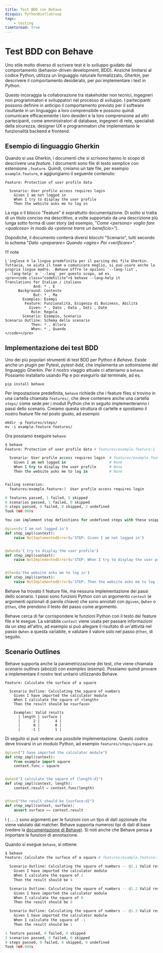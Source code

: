 ```yaml
---
title: Test BDD con Behave
disquis: PythonBiellaGroup
tags:
    - testing
timetoread: true
---
```


# Test BDD con Behave

Uno stile molto diverso di scrivere test è lo sviluppo guidato dal
comportamento (behavior-driven development, BDD).  Anziché limitarsi al
codice Python, utilizza un linguaggio naturale formalizzato, *Gherkin*,
per descrivere il comportamento desiderato, per poi implementare i test
in Python.

Questo incoraggia la collaborazione tra stakeholder non tecnici,
ingegneri non programmatori e sviluppatori nel processo di sviluppo.  I
partecipanti possono definire in anticipo il comportamento previsto per
il software risultante in un linguaggio a loro comprensibile e possono
quindi comunicare efficacemente i loro desideri e la loro comprensione ad
altri partecipanti, come amministratori di database, ingegneri di rete,
specialisti della sicurezza, designer UX e programmatori che implementano
le funzionalità backend e frontend.

## Esempio di linguaggio Gherkin

Quando si usa Gherkin, i documenti che si scrivono hanno lo scopo di
descrivere una *feature*.  I documenti sono file di testo semplice con
estensione `.feature`.  Quindi, creiamo un tale file, per esempio
`example.feature`, e aggiungiamo il seguente contenuto:

```gherkin
Feature: Protection of user profile data

  Scenario: User profile access requires login
    Given I am not logged in
    When I try to display the user profile
    Then the website asks me to log in
```

La riga o il blocco "Feature" è soprattutto documentazione.  Di solito si
tratta di un titolo conciso ma descrittivo, a volte supportato da una
descrizione più lunga sotto forma di user story (ad esempio, "*Come
&lt;persona&gt; voglio fare &lt;qualcosa&gt; in modo da &lt;poterne
trarre un beneficio&gt;"*).

Dopodiché, il documento conterrà diversi blocchi "Scenario", tutti
secondo lo schema "*Dato &lt;preparare&gt; Quando &lt;agire&gt; Poi
&lt;verificare&gt;*".

!!! note

    L'inglese è la lingua predefinita per il parsing dei file Gherkin.
    Tuttavia, se aiuta il team a comunicare meglio, si può usare anche la
    propria lingua madre.  Behave offre le opzioni `--lang-list`,
    `--lang-help` e `--lang` per questo scopo, ad es.
    <pre><code class="codehilite">$ behave --lang-help it
    Translations for Italian / italiano
                 And: * , E
          Background: Contesto
                 But: * , Ma
            Examples: Esempi
             Feature: Funzionalità, Esigenza di Business, Abilità
               Given: * , Dato , Data , Dati , Date
                Rule: Regola
            Scenario: Esempio, Scenario
    Scenario Outline: Schema dello scenario
                Then: * , Allora
                When: * , Quando
    </code></pre>

## Implementazione dei test BDD

Uno dei più popolari strumenti di test BDD per Python è *Behave*.  Esiste
anche un plugin per Pytest, *pytest-bdd*, che implementa un sottoinsieme
del linguaggio Gherkin.  Per il nostro viaggio attuale ci atteniamo a
`behave`.  Possiamo installarlo usando Pip e poi eseguirlo dal terminale,
ad es.

```console
pip install behave
```

Per impostazione predefinita, `behave` richiede che i feature files si
trovino in una cartella chiamata `features/`, che deve contenere anche
una cartella `steps/` come sede per i moduli Python che in seguito
implementeranno i passi dello scenario.  Creiamo questa struttura di
cartelle e spostiamo il nostro feature file nel posto giusto, ad esempio

```console
mkdir -p features/steps/
mv -i example.feature features/
```

Ora possiamo eseguire `behave`:

```python
$ behave
Feature: Protection of user profile data # features/example.feature:1

  Scenario: User profile access requires login  # features/example.feature:3
    Given I am not logged in                    # None
    When I try to display the user profile      # None
    Then the website asks me to log in          # None


Failing scenarios:
  features/example.feature:3  User profile access requires login

0 features passed, 1 failed, 0 skipped
0 scenarios passed, 1 failed, 0 skipped
0 steps passed, 0 failed, 0 skipped, 3 undefined
Took 0m0.000s

You can implement step definitions for undefined steps with these snippets:

@given(u'I am not logged in')
def step_impl(context):
    raise NotImplementedError(u'STEP: Given I am not logged in')


@when(u'I try to display the user profile')
def step_impl(context):
    raise NotImplementedError(u'STEP: When I try to display the user profile')


@then(u'the website asks me to log in')
def step_impl(context):
    raise NotImplementedError(u'STEP: Then the website asks me to log in')
```

Behave ha trovato il feature file, ma nessuna implementazione dei passi
dello scenario.  I passi sono funzioni Python con un argomento `context`
(e argomenti opzionali di parole chiave) che sono annotati con `@given`,
`@when` o `@then`, che prendono il testo del passo come argomento.

Behave cerca di far corrispondere le funzioni Python con il testo dei
feature file e le esegue.  La variabile `context` viene usata per passare
informazioni da un step all'altro, ad esempio si può allegare il
risultato di un'attività nel passo `@when` a questa variabile, e valutare
il valore solo nel passo `@then`, di seguito.

## Scenario Outlines

Behave supporta anche la parametrizzazione dei test, che viene chiamata
*scenario outlines* (abozzi) con *examples* (esempi).  Possiamo quindi
provare a implementare il nostro test unitario utilizzando Behave.

```gherkin
Feature: Calculate the surface of a square

  Scenario Outline: Calculating the square of numbers
    Given I have imported the calculator module
    When I calculate the square of <length>
    Then the result should be <surface>

    Examples: Valid results
      | length | surface |
      |      2 |       4 |
      |      0 |       0 |
      |     -1 |       1 |
```

Di seguito si può vedere una possibile implementazione.  Questo codice
deve trovarsi in un modulo Python, ad esempio `features/steps/square.py`.

```python
@given("I have imported the calculator module")
def step_impl(context):
    from example import square
    context.func = square


@when("I calculate the square of {length:d}")
def step_impl(context, length):
    context.result = context.func(length)


@then("the result should be {surface:d}")
def step_impl(context, surface):
    assert surface == context.result
```

I `{...}` sono argomenti per le funzioni con un tipo di dati opzionale
che viene valutato dal matcher.  Behave supporta numerosi tipi di dati di
base (vedere la [documentazione di Behave][behave:parse]).  Si noti anche
che Behave pensa a importare le funzioni di annotazione.

Quando si esegue `behave`, si ottiene:

```python
$ behave
Feature: Calculate the surface of a square # features/example.feature:1

  Scenario Outline: Calculating the square of numbers -- @1.1 Valid results
    Given I have imported the calculator module
    When I calculate the square of 2
    Then the result should be 4

  Scenario Outline: Calculating the square of numbers -- @1.2 Valid results
    Given I have imported the calculator module
    When I calculate the square of 0
    Then the result should be 0

  Scenario Outline: Calculating the square of numbers -- @1.3 Valid results
    Given I have imported the calculator module
    When I calculate the square of -1
    Then the result should be 1

1 feature passed, 0 failed, 0 skipped
3 scenarios passed, 0 failed, 0 skipped
9 steps passed, 0 failed, 0 skipped, 0 undefined
Took 0m0.000s
```

[behave:parse]: https://behave.readthedocs.io/en/stable/parse_builtin_types.html
